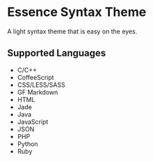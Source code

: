 # Essence Syntax Theme
A light syntax theme that is easy on the eyes.

## Supported Languages
* C/C++
* CoffeeScript
* CSS/LESS/SASS
* GF Markdown
* HTML
* Jade
* Java
* JavaScript
* JSON
* PHP
* Python
* Ruby
